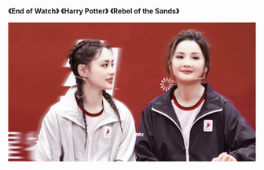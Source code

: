 **《End of Watch》**
**《Harry Potter》**
**《Rebel of the Sands》**

![This is an image](/images/2.jpg)

